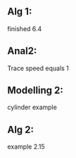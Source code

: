 ## Alg 1:
finished 6.4
## Anal2:
Trace speed equals 1

## Modelling 2:
cylinder example

## Alg 2:
example 2.15
